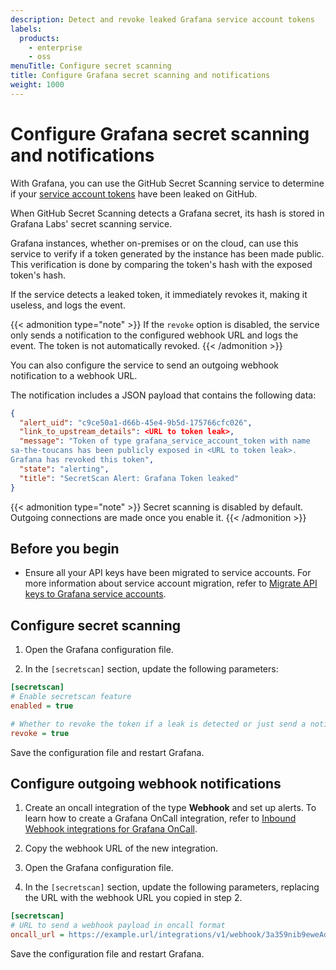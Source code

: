 ```yaml
---
description: Detect and revoke leaked Grafana service account tokens
labels:
  products:
    - enterprise
    - oss
menuTitle: Configure secret scanning
title: Configure Grafana secret scanning and notifications
weight: 1000
---
```


# Configure Grafana secret scanning and notifications

With Grafana, you can use the GitHub Secret Scanning service to determine if your [service account tokens](../../../administration/service-accounts/) have been leaked on GitHub.

When GitHub Secret Scanning detects a Grafana secret, its hash is stored in Grafana Labs' secret scanning service.

Grafana instances, whether on-premises or on the cloud, can use this service to verify if a token generated by the instance has been made public. This verification is done by comparing the token's hash with the exposed token's hash.

If the service detects a leaked token, it immediately revokes it, making it useless, and logs the event.

{{< admonition type="note" >}}
If the `revoke` option is disabled, the service only sends a notification to the configured webhook URL and logs the event. The token is not automatically revoked.
{{< /admonition >}}

You can also configure the service to send an outgoing webhook notification to a webhook URL.

The notification includes a JSON payload that contains the following data:

```json
{
  "alert_uid": "c9ce50a1-d66b-45e4-9b5d-175766cfc026",
  "link_to_upstream_details": <URL to token leak>,
  "message": "Token of type grafana_service_account_token with name
sa-the-toucans has been publicly exposed in <URL to token leak>.
Grafana has revoked this token",
  "state": "alerting",
  "title": "SecretScan Alert: Grafana Token leaked"
}
```

{{< admonition type="note" >}}
Secret scanning is disabled by default. Outgoing connections are made once you enable it.
{{< /admonition >}}

## Before you begin

- Ensure all your API keys have been migrated to service accounts.
  For more information about service account migration, refer to [Migrate API keys to Grafana service accounts](/docs/grafana/<GRAFANA_VERSION>/administration/service-accounts/migrate-api-keys/).

## Configure secret scanning

1. Open the Grafana configuration file.

1. In the `[secretscan]` section, update the following parameters:

```ini
[secretscan]
# Enable secretscan feature
enabled = true

# Whether to revoke the token if a leak is detected or just send a notification
revoke = true
```

Save the configuration file and restart Grafana.

## Configure outgoing webhook notifications

1. Create an oncall integration of the type **Webhook** and set up alerts.
   To learn how to create a Grafana OnCall integration, refer to [Inbound Webhook integrations for Grafana OnCall](/docs/oncall/latest/integrations/webhook/).

1. Copy the webhook URL of the new integration.

1. Open the Grafana configuration file.

1. In the `[secretscan]` section, update the following parameters,
   replacing the URL with the webhook URL you copied in step 2.

```ini
[secretscan]
# URL to send a webhook payload in oncall format
oncall_url = https://example.url/integrations/v1/webhook/3a359nib9eweAd9lAAAETVdOx/
```

Save the configuration file and restart Grafana.
